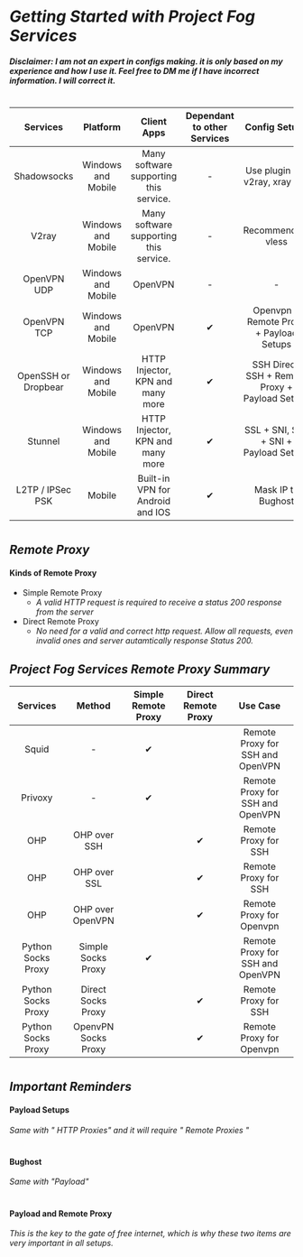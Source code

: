 # _Getting Started with Project Fog Services_

#### _Disclaimer: I am not an expert in configs making. it is only based on my experience and how I use it. Feel free to DM me if I have incorrect information. I will correct it._

#
| Services | Platform | Client Apps | Dependant to other Services | Config Setups | Possible to use a BugHost? | 
| :---: | :---: | :---: | :---: | :---: | :---: | 
| Shadowsocks | Windows and Mobile | Many software supporting this service. | - | Use plugin like v2ray, xray etc. |  ✔ | 
| V2ray | Windows and Mobile | Many software supporting this service. | - | Recommended: vless |  ✔ |
| OpenVPN UDP | Windows and Mobile | OpenVPN | -  | - | - | 
| OpenVPN TCP | Windows and Mobile | OpenVPN |  ✔ | Openvpn + Remote Proxy + Payload Setups |  ✔ | 
| OpenSSH or Dropbear | Windows and Mobile | HTTP Injector, KPN and many more |  ✔ | SSH Direct, SSH + Remote Proxy + Payload Setups |  ✔ | 
| Stunnel | Windows and Mobile | HTTP Injector, KPN and many more |  ✔ | SSL + SNI, SSL + SNI + Payload Setups  |  ✔ | 
| L2TP / IPSec PSK | Mobile | Built-in VPN for Android and IOS |  ✔ | Mask IP to Bughost |  ✔ | 

#
## _Remote Proxy_

#### Kinds of Remote Proxy
- Simple Remote Proxy
  - _A valid HTTP request is required to receive a status 200 response from the server_
- Direct Remote Proxy
  - _No need for a valid and correct http request. Allow all requests, even invalid ones and server autamtically response Status 200._

## _Project Fog Services Remote Proxy Summary_
| Services | Method | Simple Remote Proxy | Direct Remote Proxy | Use Case |
| :---: | :---: | :---: | :---: |:---: |
| Squid | - | ✔ |  | Remote Proxy for SSH and OpenVPN |
| Privoxy | - | ✔ |  | Remote Proxy for SSH and OpenVPN |
| OHP | OHP over  SSH |  | ✔ | Remote Proxy for SSH|
| OHP | OHP over  SSL |  | ✔ | Remote Proxy for SSH |
| OHP | OHP over  OpenVPN |  | ✔ | Remote Proxy for Openvpn |
| Python Socks Proxy | Simple Socks Proxy | ✔| | Remote Proxy for SSH and OpenVPN |
| Python Socks Proxy | Direct Socks Proxy | | ✔ | Remote Proxy for SSH |
| Python Socks Proxy | OpenvPN Socks Proxy |  | ✔ | Remote Proxy for Openvpn |



#
## _Important Reminders_
#### Payload Setups
_Same with " HTTP Proxies" and it will require " Remote Proxies "_
#
#### Bughost
_Same with "Payload"_
#
#### Payload and Remote Proxy
_This is the key to the gate of free internet, which is why these two items are very important in all setups._

#
